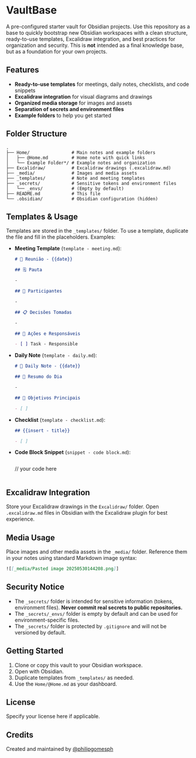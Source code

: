 # VaultBase

A pre-configured starter vault for Obsidian projects. Use this repository as a base to quickly bootstrap new Obsidian workspaces with a clean structure, ready-to-use templates, Excalidraw integration, and best practices for organization and security. This is **not** intended as a final knowledge base, but as a foundation for your own projects.

## Features

- **Ready-to-use templates** for meetings, daily notes, checklists, and code snippets
- **Excalidraw integration** for visual diagrams and drawings
- **Organized media storage** for images and assets
- **Separation of secrets and environment files**
- **Example folders** to help you get started

## Folder Structure

```
.
├── Home/                # Main notes and example folders
│   ├── @Home.md         # Home note with quick links
│   └── Example Folder*/ # Example notes and organization
├── Excalidraw/          # Excalidraw drawings (.excalidraw.md)
├── _media/              # Images and media assets
├── _templates/          # Note and meeting templates
├── _secrets/            # Sensitive tokens and environment files
│   └── _envs/           # (Empty by default)
├── README.md            # This file
└── .obsidian/           # Obsidian configuration (hidden)
```

## Templates & Usage

Templates are stored in the `_templates/` folder. To use a template, duplicate the file and fill in the placeholders. Examples:

- **Meeting Template** (`template - meeting.md`):

  ```markdown
  # 🤝 Reunião - {{date}}

  ## 🗒️ Pauta

  -

  ## 👥 Participantes

  -

  ## 📋 Decisões Tomadas

  -

  ## 📝 Ações e Responsáveis

  - [ ] Task - Responsible
  ```

- **Daily Note** (`template - daily.md`):

  ```markdown
  # 📅 Daily Note - {{date}}

  ## 📝 Resumo do Dia

  -

  ## 🎯 Objetivos Principais

  - [ ]
  ```

- **Checklist** (`template - checklist.md`):

  ```markdown
  ## {{insert - title}}

  - [ ]
  ```

- **Code Block Snippet** (`snippet - code block.md`):

  ```markdown

  ```

  // your code here

  ```

  ```

## Excalidraw Integration

Store your Excalidraw drawings in the `Excalidraw/` folder. Open `.excalidraw.md` files in Obsidian with the Excalidraw plugin for best experience.

## Media Usage

Place images and other media assets in the `_media/` folder. Reference them in your notes using standard Markdown image syntax:

```markdown
![[_media/Pasted image 20250530144208.png]]
```

## Security Notice

- The `_secrets/` folder is intended for sensitive information (tokens, environment files). **Never commit real secrets to public repositories.**
- The `_secrets/_envs/` folder is empty by default and can be used for environment-specific files.
- The `_secrets/` folder is protected by `.gitignore` and will not be versioned by default.

## Getting Started

1. Clone or copy this vault to your Obsidian workspace.
2. Open with Obsidian.
3. Duplicate templates from `_templates/` as needed.
4. Use the `Home/@Home.md` as your dashboard.

## License

Specify your license here if applicable.

## Credits

Created and maintained by [@philipgomesph](https://github.com/philipgomesph)
